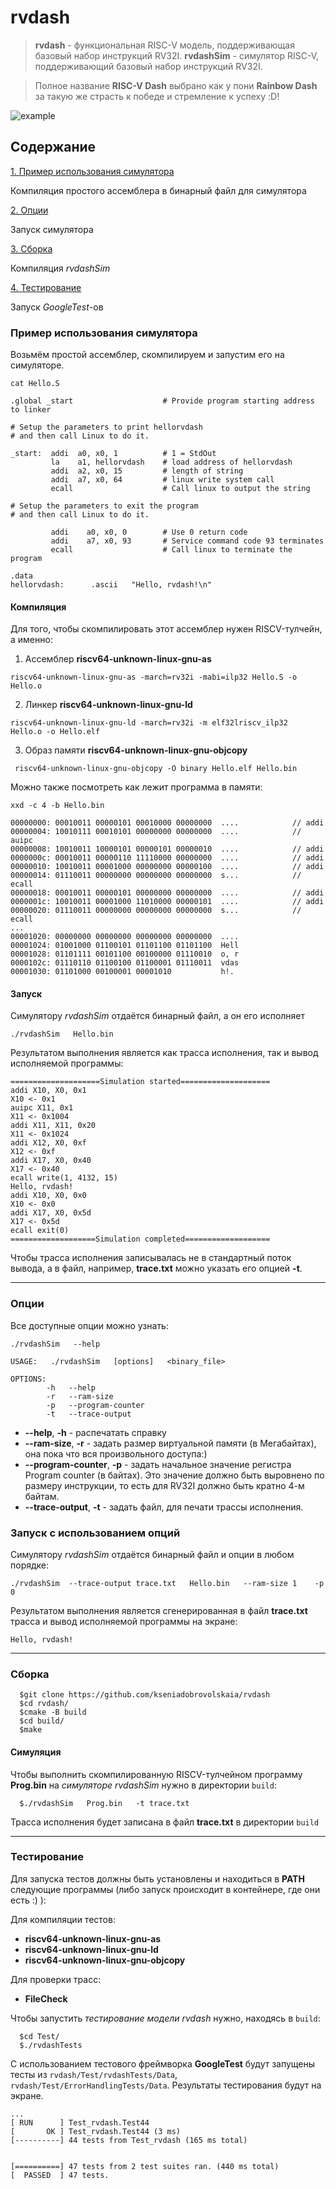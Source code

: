 # rvdash 

> **rvdash** - функциональная RISC-V модель, поддерживающая базовый набор инструкций RV32I.
> **rvdashSim** - cимулятор RISC-V, поддерживающий базовый набор инструкций RV32I.

> Полное название **RISC-V Dash** выбрано как у пони **Rainbow Dash** 
> за такую же страсть к победе и стремление к успеху :D!

 
![example](Pictures/rvdash.jpg) 


## Содержание

[1. Пример использования симулятора](#1)

Компиляция простого ассемблера в бинарный файл для симулятора


[2. Опции](#4)

Запуск симулятора

[3. Сборка ](#2)

Компиляция *rvdashSim*

[4. Тестирование](#3)

Запуск *GoogleTest*-ов




<a name="1"></a>
 ### Пример использования симулятора

Возьмём простой ассемблер, скомпилируем и запустим его на симуляторе.

```
cat Hello.S
```
  ```
  .global _start                    # Provide program starting address to linker

# Setup the parameters to print hellorvdash
# and then call Linux to do it.

_start:  addi  a0, x0, 1          # 1 = StdOut
           la    a1, hellorvdash    # load address of hellorvdash
           addi  a2, x0, 15         # length of string
           addi  a7, x0, 64         # linux write system call
           ecall                    # Call linux to output the string

# Setup the parameters to exit the program
# and then call Linux to do it.

           addi    a0, x0, 0        # Use 0 return code
           addi    a7, x0, 93       # Service command code 93 terminates
           ecall                    # Call linux to terminate the program

.data
hellorvdash:      .ascii   "Hello, rvdash!\n"

  ```

#### Компиляция
 
Для того, чтобы скомпилировать этот ассемблер нужен RISCV-тулчейн, а именно:

1. Ассемблер **riscv64-unknown-linux-gnu-as**
```
riscv64-unknown-linux-gnu-as -march=rv32i -mabi=ilp32 Hello.S -o Hello.o 
```
2. Линкер **riscv64-unknown-linux-gnu-ld**
```
riscv64-unknown-linux-gnu-ld -march=rv32i -m elf32lriscv_ilp32  Hello.o -o Hello.elf
```
3. Образ памяти **riscv64-unknown-linux-gnu-objcopy**
```
 riscv64-unknown-linux-gnu-objcopy -O binary Hello.elf Hello.bin
```

Можно также посмотреть как лежит программа в памяти:
```
xxd -c 4 -b Hello.bin
```
```
00000000: 00010011 00000101 00010000 00000000  ....            // addi
00000004: 10010111 00010101 00000000 00000000  ....            // auipc
00000008: 10010011 10000101 00000101 00000010  ....            // addi
0000000c: 00010011 00000110 11110000 00000000  ....            // addi
00000010: 10010011 00001000 00000000 00000100  ....            // addi
00000014: 01110011 00000000 00000000 00000000  s...            // ecall
00000018: 00010011 00000101 00000000 00000000  ....            // addi
0000001c: 10010011 00001000 11010000 00000101  ....            // addi
00000020: 01110011 00000000 00000000 00000000  s...            // ecall
...
00001020: 00000000 00000000 00000000 00000000  ....
00001024: 01001000 01100101 01101100 01101100  Hell
00001028: 01101111 00101100 00100000 01110010  o, r
0000102c: 01110110 01100100 01100001 01110011  vdas
00001030: 01101000 00100001 00001010           h!.

```

#### Запуск
 
 Симулятору *rvdashSim* отдаётся бинарный файл, а он его исполняет
 ```
 ./rvdashSim   Hello.bin
 ```
 Результатом выполнения является как трасса исполнения, так и вывод исполняемой программы:
 ```
 ====================Simulation started====================
addi X10, X0, 0x1
X10 <- 0x1
auipc X11, 0x1
X11 <- 0x1004
addi X11, X11, 0x20
X11 <- 0x1024
addi X12, X0, 0xf
X12 <- 0xf
addi X17, X0, 0x40
X17 <- 0x40
ecall write(1, 4132, 15)
Hello, rvdash!
addi X10, X0, 0x0
X10 <- 0x0
addi X17, X0, 0x5d
X17 <- 0x5d
ecall exit(0)
===================Simulation completed===================

 ``` 
 
 Чтобы трасса исполнения записывалась не в стандартный поток вывода, а в файл, например, **trace.txt** 
 можно указать его опцией  **-t**.
 
-----------------------------------------------------------------------------

 
 <a name="4"></a>
 ### Опции
 
 Все доступные опции можно узнать:
 ```
 ./rvdashSim   --help
 ```
```
USAGE:   ./rvdashSim   [options]   <binary_file>

OPTIONS: 
	    -h	 --help
	    -r	 --ram-size
	    -p	 --program-counter
	    -t	 --trace-output
```

* **--help**, **-h** - распечатать справку
* **--ram-size**, **-r** - задать размер виртуальной памяти (в Мегабайтах), она пока что вся произвольного доступа:)
* **--program-counter**, **-p** - задать начальное значение регистра Program counter (в байтах). Это значение должно быть выровнено по размеру инструкции, то есть для RV32I должно быть кратно 4-м байтам.
* **--trace-output**, **-t** - задать файл, для печати трассы исполнения.

### Запуск с использованием опций
 
 Симулятору *rvdashSim* отдаётся бинарный файл и опции в любом порядке:
 ```
 ./rvdashSim  --trace-output trace.txt   Hello.bin   --ram-size 1    -p 0
 ```
 Результатом выполнения является сгенерированная в файл  **trace.txt** трасса и вывод исполняемой программы на экране:
 ```
Hello, rvdash!
```


 
-----------------------------------------------------------------------------

<a name="2"></a>
 ### Сборка

```
  $git clone https://github.com/kseniadobrovolskaia/rvdash
  $cd rvdash/
  $cmake -B build
  $cd build/
  $make
```
 
#### Симуляция

Чтобы выполнить скомпилированную RISCV-тулчейном программу **Prog.bin** на *симуляторе rvdashSim* нужно в директории `build`:
``` 
  $./rvdashSim   Prog.bin   -t trace.txt
``` 

Трасса исполнения будет записана в файл **trace.txt** в директории `build`


-----------------------------------------------------------------------------

<a name="3"></a>
 ### Тестирование

Для запуска тестов должны быть установлены и находиться в **PATH** следующие программы
(либо запуск происходит в контейнере, где они есть :) ):

Для компиляции тестов:
* **riscv64-unknown-linux-gnu-as**
* **riscv64-unknown-linux-gnu-ld**
* **riscv64-unknown-linux-gnu-objcopy**

Для проверки трасс:
* **FileCheck**

Чтобы запустить *тестирование модели rvdash* нужно, находясь в `build`:  

```
  $cd Test/
  $./rvdashTests
```
С использованием тестового фреймворка **GoogleTest** будут запущены тесты из `rvdash/Test/rvdashTests/Data`, `rvdash/Test/ErrorHandlingTests/Data`. Результаты тестирования будут на экране.

```
...
[ RUN      ] Test_rvdash.Test44
[       OK ] Test_rvdash.Test44 (3 ms)
[----------] 44 tests from Test_rvdash (165 ms total)


[==========] 47 tests from 2 test suites ran. (440 ms total)
[  PASSED  ] 47 tests.
```
 
 
